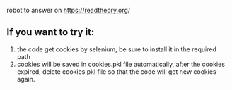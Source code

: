 robot to answer on https://readtheory.org/

## If you want to try it:
1. the code get cookies by selenium, be sure to install it in the required path
2. cookies will be saved in cookies.pkl file automatically, after the cookies expired, delete cookies.pkl file so that the code will get new cookies again.

